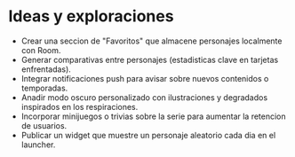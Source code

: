 # Ideas y exploraciones

- Crear una seccion de "Favoritos" que almacene personajes localmente con Room.
- Generar comparativas entre personajes (estadisticas clave en tarjetas enfrentadas).
- Integrar notificaciones push para avisar sobre nuevos contenidos o temporadas.
- Anadir modo oscuro personalizado con ilustraciones y degradados inspirados en los respiraciones.
- Incorporar minijuegos o trivias sobre la serie para aumentar la retencion de usuarios.
- Publicar un widget que muestre un personaje aleatorio cada dia en el launcher.
